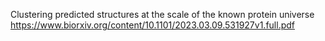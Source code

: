 Clustering predicted structures at the scale of the
known protein universe
https://www.biorxiv.org/content/10.1101/2023.03.09.531927v1.full.pdf